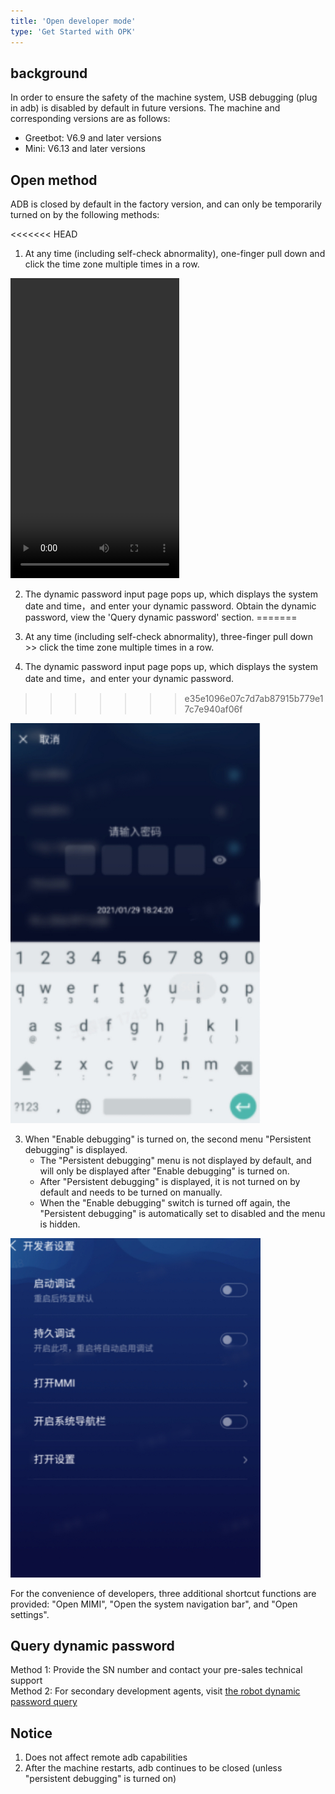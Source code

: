 ```yaml
---
title: 'Open developer mode'
type: 'Get Started with OPK'
---
```


## background
In order to ensure the safety of the machine system, USB debugging (plug in adb) is disabled by default in future versions. The machine and corresponding versions are as follows:
* Greetbot: V6.9 and later versions
* Mini: V6.13 and later versions

## Open method
ADB is closed by default in the factory version, and can only be temporarily turned on by the following methods:

<<<<<<< HEAD
1. At any time (including self-check abnormality), one-finger pull down and click the time zone multiple times in a row.

<video width="270" height="480" controls>
      <source src="/assets/docs/kyma/master/apk-development/docs/assets/one-finger-pull-down.mp4" type="video/mp4"> 
   </video>

2. The dynamic password input page pops up, which displays the system date and time，and enter your dynamic password. Obtain the dynamic password, view the 'Query dynamic password' section.
=======
1. At any time (including self-check abnormality), three-finger pull down >> click the time zone multiple times in a row.

2. The dynamic password input page pops up, which displays the system date and time，and enter your dynamic password.
>>>>>>> e35e1096e07c7d7ab87915b779e17c7e940af06f

<img src="./assets/dynamic-password.jpeg" width="400px">

3. When "Enable debugging" is turned on, the second menu "Persistent debugging" is displayed.
    * The "Persistent debugging" menu is not displayed by default, and will only be displayed after "Enable debugging" is turned on.
    * After "Persistent debugging" is displayed, it is not turned on by default and needs to be turned on manually.
    * When the "Enable debugging" switch is turned off again, the "Persistent debugging" is automatically set to disabled and the menu is hidden.
    
<img src="./assets/setting-select.jpeg" width="400px">

For the convenience of developers, three additional shortcut functions are provided: "Open MIMI", "Open the system navigation bar", and "Open settings".

## Query dynamic password
Method 1: Provide the SN number and contact your pre-sales technical support  
Method 2: For secondary development agents, visit [the robot dynamic password query](https://wp.orionstar.com/public/dynpass/)

## Notice
1. Does not affect remote adb capabilities
2. After the machine restarts, adb continues to be closed (unless "persistent debugging" is turned on)


